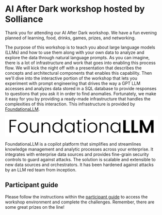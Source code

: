 # AI After Dark workshop hosted by Solliance

Thank you for attending our AI After Dark workshop. We have a fun evening planned of learning, food, drinks, games, prizes, and networking.

The purpose of this workshop is to teach you about large language models (LLMs) and how to use them along with your own data to analyze and explore the data through natural language prompts. As you can imagine, there is a lot of infrastructure and work that goes into enabling this process flow. We will kick the night off with a presentation that describes the concepts and architectural components that enables this capability. Then we'll dive into the interactive portion of the workshop that lets you experiment with prompt engineering that drives the way a GPT LLM accesses and analyzes data stored in a SQL database to provide responses to questions that you ask it in order to find anomalies. Fortunately, we make it easy for you by providing a ready-made infrastructure that handles the complexities of this interaction. This infrastructure is provided by [FoundationaLLM](https://foundationallm.ai).

![FoundationaLLM](media/foundationallm-logo.svg)

FoundationaLLM is a copilot platform that simplifies and streamlines knowledge management and analytic processes across your enterprise. It integrates with enterprise data sources and provides fine-grain security controls to guard against attacks. The solution is scalable and extensible to new data sources and orchestrators. It has been hardened against attacks by an LLM red team from inception.

## Participant guide

Please follow the instructions within the [participant guide](guide.md) to access the workshop environment and complete the challenges. Remember, there are some great prizes on the line!
